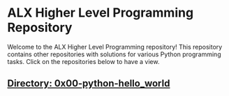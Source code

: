 # ALX Higher Level Programming Repository

Welcome to the ALX Higher Level Programming repository! This repository contains other repositories with solutions for various Python programming tasks.
Click on the repositories below to have a view.

## [Directory: 0x00-python-hello_world](https://github.com/preciousanyi/alx-higher_level_programming/0x00-python-hello_world)
